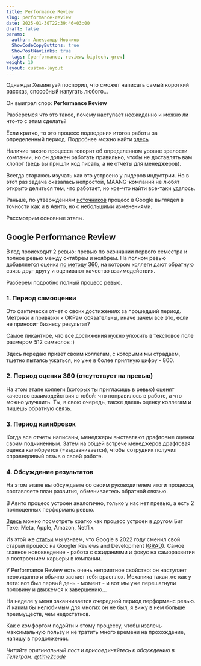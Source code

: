 ```yaml
---
title: Performance Review  
slug: performance-review                 
date: 2025-01-30T22:39:46+03:00
draft: false                                 
params:
  author: Александр Новиков                  
  ShowCodeCopyButtons: true
  ShowPostNavLinks: true
  tags: [performance, review, bigtech, grow]     
weight: 10
layout: custom-layout                                   
---
```


Однажды Хемингуэй поспорил, что сможет написать самый короткий рассказ, способный напугать любого…

Он выиграл спор: **Performance Review**

Разберемся что это такое, почему наступает неожиданно и можно ли что-то с этим сделать?

Если кратко, то это процесс подведения итогов работы за определенный период. Подробнее можно найти [здесь](https://github.com/avito-tech/playbook/blob/master/goal-setting.md#performance-review)

Наличие такого процесса говорит об определенном уровне зрелости компании, но он должен работать правильно, чтобы не доставлять вам хлопот (ведь вы пришли код писать, а не отчеты для менеджеров). 

Всегда стараюсь изучать как это устроено у лидеров индустрии. Но в этот раз задача оказалась непростой, MAANG-компаний не любят открыто делиться тем, что работает, но кое-что найти все-таки удалось.

Раньше, по утверждениям [источников](https://worklogix.blog/wp-content/uploads/2018/08/b3318-google.pdf) процесс в Google выглядел в точности как и в Авито, но с небольшими изменениями. 

Рассмотрим основные этапы. 

## Google Performance Review

В год происходит 2 ревью: превью по окончании первого семестра и полное ревью между октябрем и ноябрем. На полном ревью добавляется оценка [по методу 360](https://en.wikipedia.org/wiki/360-degree_feedback), на котором коллеги дают обратную связь друг другу и оценивают качество взаимодействия. 

Разберем подробно полный процесс ревью. 

### 1. Период самооценки

Это фактически отчет о своих достижениях за прошедший период. Метрики и привязки к ОКРам обязательны, иначе зачем все это, если не приносит бизнесу результат? 

Самое пикантное, что все достижения нужно уложить в текстовое поле размером 512 символов :) 

Здесь передаю привет своим коллегам, с которыми мы страдаем, тщетно пытаясь ужаться, но уже в более приятную цифру - 800. 

### 2. Период оценки 360 (отсутствует на превью)

На этом этапе коллеги (которых ты пригласишь в ревью) оценят качество взаимодействия с тобой: что понравилось в работе, а что можно улучшить. Ты, в свою очередь, также даешь оценку коллегам и пишешь обратную связь. 

### 3. Период калибровок

Когда все отчеты написаны, менеджеры выставляют драфтовые оценки своим подчиненным. Затем на общей встрече менеджеров драфтовая оценка калибруется (=выравнивается), чтобы сотрудник получил справедливый отзыв о своей работе. 

### 4. Обсуждение результатов

На этом этапе вы обсуждаете со своим руководителем итоги процесса, составляете план развития, обмениваетесь обратной связью. 

В Авито процесс устроен аналогично, только у нас нет превью, а есть 2 полноценных перформанс ревью. 

[Здесь](https://candor.co/articles/career-paths/inside-the-faang-performance-review-process) можно посмотреть кратко как процесс устроен в другом Биг Техе: Meta, Apple, Amazon, Netflix. 

Из этой же [статьи](https://candor.co/articles/career-paths/inside-the-faang-performance-review-process) мы узнаем, что Google в 2022 году сменил свой старый процесс на Googler Reviews and Development ([GRAD](https://buildyourfuture.withgoogle.com/programs/grad)). Самое главное нововведение - работа с ожиданиями и фокус на саморазвитии с построением карьеры в компании.

У Performance Review есть очень неприятное свойство: он наступает неожиданно и обычно застает тебя врасплох. Механика такая же как у лета: вот был первый день - момент - и вот мы уже перешагнули половину и движемся к завершению...

На неделе у меня заканчивается очередной период перформанс ревью. И каким бы нелюбимым для многих он не был, я вижу в нем больше преимуществ, чем недостатков. 

Как с комфортом подойти к этому процессу, чтобы извлечь максимальную пользу и не тратить много времени на прохождение, напишу в продолжении.

*Читайте оригинальный пост и присоединяйтесь к обсуждению в Телеграм: [@time2code](https://t.me/time2code/283)*